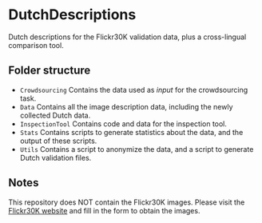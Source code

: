 # DutchDescriptions
Dutch descriptions for the Flickr30K validation data, plus a cross-lingual comparison tool.

## Folder structure

* `Crowdsourcing` Contains the data used as *input* for the crowdsourcing task.
* `Data` Contains all the image description data, including the newly collected Dutch data.
* `InspectionTool` Contains code and data for the inspection tool.
* `Stats` Contains scripts to generate statistics about the data, and the output of these scripts.
* `Utils` Contains a script to anonymize the data, and a script to generate Dutch validation files.

## Notes

This repository does NOT contain the Flickr30K images. Please visit the
[Flickr30K website](http://shannon.cs.illinois.edu/DenotationGraph/) and fill in
the form to obtain the images.
